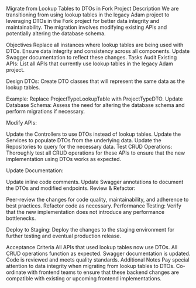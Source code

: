 Migrate from Lookup Tables to DTOs in Fork Project
Description
We are transitioning from using lookup tables in the legacy Adam project to leveraging DTOs in the Fork project for better data integrity and maintainability. The migration involves modifying existing APIs and potentially altering the database schema.

Objectives
Replace all instances where lookup tables are being used with DTOs.
Ensure data integrity and consistency across all components.
Update Swagger documentation to reflect these changes.
Tasks
Audit Existing APIs: List all APIs that currently use lookup tables in the legacy Adam project.

Design DTOs: Create DTO classes that will represent the same data as the lookup tables.

Example: Replace ProjectTypeLookupTable with ProjectTypeDTO.
Update Database Schema: Assess the need for altering the database schema and perform migrations if necessary.

Modify APIs:

Update the Controllers to use DTOs instead of lookup tables.
Update the Services to populate DTOs from the underlying data.
Update the Repositories to query for the necessary data.
Test CRUD Operations: Thoroughly test all CRUD operations for these APIs to ensure that the new implementation using DTOs works as expected.

Update Documentation:

Update inline code comments.
Update Swagger annotations to document the DTOs and modified endpoints.
Review & Refactor:

Peer-review the changes for code quality, maintainability, and adherence to best practices.
Refactor code as necessary.
Performance Testing: Verify that the new implementation does not introduce any performance bottlenecks.

Deploy to Staging: Deploy the changes to the staging environment for further testing and eventual production release.

Acceptance Criteria
All APIs that used lookup tables now use DTOs.
All CRUD operations function as expected.
Swagger documentation is updated.
Code is reviewed and meets quality standards.
Additional Notes
Pay special attention to data integrity when migrating from lookup tables to DTOs.
Co-ordinate with frontend teams to ensure that these backend changes are compatible with existing or upcoming frontend implementations.
